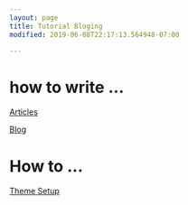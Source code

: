 ```yaml
---
layout: page
title: Tutorial Bloging
modified: 2019-06-08T22:17:13.564948-07:00

---
```


# how to write ... 

[Articles](/theme/articles/)

[Blog](/theme/articles/)

# How to ...

[Theme Setup](/theme/articles/)
